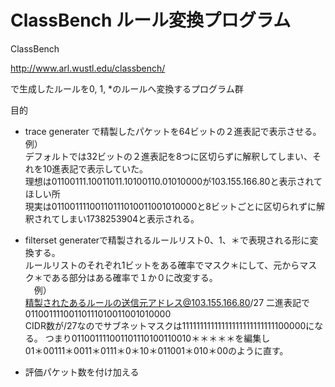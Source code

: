 # ClassBench ルール変換プログラム

ClassBench 

http://www.arl.wustl.edu/classbench/ 

で生成したルールを0, 1, *のルールへ変換するプログラム群

目的
* trace generater で精製したパケットを64ビットの２進表記で表示させる。　     
例）  
 デフォルトでは32ビットの２進表記を8つに区切らずに解釈してしまい、それを10進表記で表示していた。  
 理想は01100111.10011011.10100110.01010000が103.155.166.80と表示されてほしい所  
 現実は01100111100110111010011001010000と8ビットごとに区切られずに解釈されてしまい1738253904と表示される。　　

* filterset generaterで精製されるルールリスト0、1、＊で表現される形に変換する。  
 ルールリストのそれぞれ1ビットをある確率でマスク＊にして、元からマスク＊である部分はある確率で１か０に改変する。  
　例）  
   精製されたあるルールの送信元アドレス@103.155.166.80/27 二進表記で01100111100110111010011001010000   
   CIDR数が/27なのでサブネットマスクは11111111111111111111111111100000になる。
   つまり011001111001101110100110010＊＊＊＊＊を編集し   
   01＊00111＊0011＊0111＊0＊10＊011001＊010＊00のように直す。  
*  評価パケット数を付け加える  　
